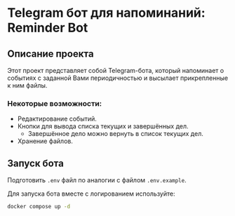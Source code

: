 # Telegram бот для напоминаний: Reminder Bot

## Описание проекта

Этот проект представляет собой Telegram-бота, который напоминает о событиях с заданной Вами периодичностью и высылает прикрепленные к ним файлы. 

### Некоторые возможности:
- Редактирование событий.
- Кнопки для вывода списка текущих и завершённых дел.
  - Завершённое дело можно вернуть в список текущих дел.
- Хранение файлов.

## Запуск бота

Подготовить `.env` файл по аналогии с файлом `.env.example`.

Для запуска бота вместе с логированием используйте:
```bash
docker compose up -d
```
